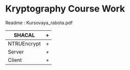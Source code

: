 # Kryptography Сourse Work
Readme : Kursovaya_rabota.pdf


| SHACAL        | +  |
| ------------- | -  |
| NTRUEncrypt   | +  |
| Server        | +  |
| Сlient        | +  |
